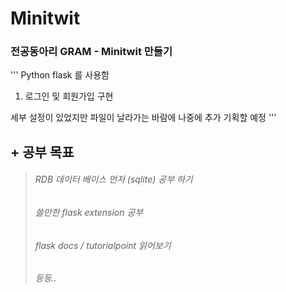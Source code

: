 Minitwit
==========
### 전공동아리 GRAM - Minitwit 만들기
'''
Python flask 를 사용함
1. 로그인 및 회원가입 구현

세부 설정이 있었지만 파일이 날라가는 바람에 나중에 추가 기획할 예정
'''

 ## + 공부 목표 
>  ###### RDB 데이터 베이스 먼저 (sqlite) 공부 하기
> 
>  ###### 쓸만한 flask extension 공부
>  ###### flask docs / tutorialpoint 읽어보기
>  ###### 등등..

